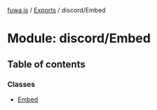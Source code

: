 [fuwa.js](../README.md) / [Exports](../modules.md) / discord/Embed

# Module: discord/Embed

## Table of contents

### Classes

- [Embed](../classes/discord_Embed.Embed.md)
